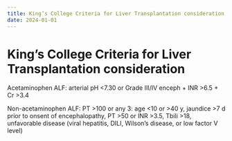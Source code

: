 ```yaml
---
title: King’s College Criteria for Liver Transplantation consideration
date: 2024-01-01
---
```

# King’s College Criteria for Liver Transplantation consideration

Acetaminophen ALF: arterial pH <7.30 or Grade III/IV enceph + INR >6.5 + Cr >3.4

Non-acetaminophen ALF: PT >100 or any 3: age <10 or >40 y, jaundice >7 d prior to onsent of encephalopathy, PT >50 or INR >3.5, Tbili >18, unfavorable disease (viral hepatitis, DILI, Wilson’s disease, or low factor V level)
